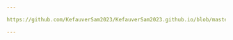 ```yaml
---

https://github.com/KefauverSam2023/KefauverSam2023.github.io/blob/master/_portfolio/MarylandCinemasWebmap/index.html 

---
```

